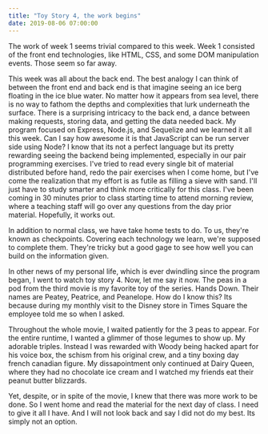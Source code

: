 ```yaml
---
title: "Toy Story 4, the work begins"
date: 2019-08-06 07:00:00
---
```

The work of week 1 seems trivial compared to this week.
Week 1 consisted of the front end technologies, like HTML, CSS, and some
DOM manipulation events. Those seem so far away.

This week was all about the back end. The best analogy I can think of between
the front end and back end is that imagine
seeing an ice berg floating in the ice blue water. No matter how it appears from
sea level, there is no way to fathom the depths and complexities that
lurk underneath the surface. There is a surprising intricacy to the back end,
a dance between making requests, storing data, and getting the data needed back.
My program focused on Express, Node.js, and Sequelize and we learned it all this week. Can I say how awesome
it is that JavaScript can be run server side using Node? I know that its
not a perfect language but its pretty rewarding seeing the backend being
implemented, especially in our pair programming exercises. I've tried to
read every single bit of material distributed before hand, redo the pair exercises
when I come home, but I've come the realization that my effort is as futile
as filling a sieve with sand. I'll just have to study smarter and think more
critically for this class. I've been coming in 30 minutes prior to class starting
time to attend morning review, where a teaching staff will go over any questions
from the day prior material. Hopefully, it works out.

In addition to normal class, we have take home tests to do. To us, they're
known as checkpoints. Covering each technology we learn, we're supposed to complete
them. They're tricky but a good gage to see how well you can build on the information given.

In other news of my personal life, which is ever dwindling since the program began,
I went to watch toy story 4. Now, let me say it now. The peas in a pod from the third
movie is my favorite toy of the series. Hands Down. Their names are Peatey,
Peatrice, and Peanelope. How do I know this? Its because during my monthly visit
to the Disney store in Times Square the employee told me so when I asked.

Throughout the whole movie, I waited patiently for the 3 peas to appear. For
the entire runtime, I wanted a glimmer of those legumes to show up. My adorable
triples. Instead I was rewarded with Woody being hacked apart for his voice box,
the schism from his original crew, and a tiny boxing day french canadian figure.
My dissapointment only continued at Dairy Queen, where they had no chocolate ice
cream and I watched my friends eat their peanut butter blizzards.

Yet, despite, or in spite of the movie, I knew that there was more work to be done.
So I went home and read the material for the next day of class. I need to give it all I have. And I will not look back and say I did not do my best. Its simply not an option.
